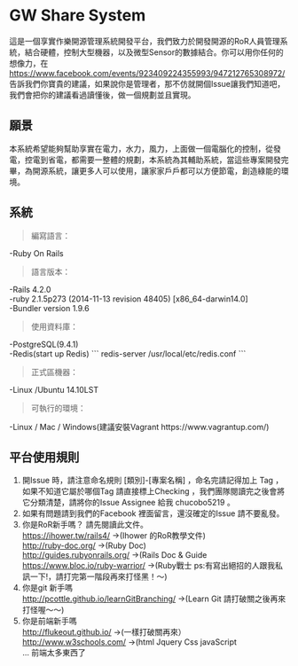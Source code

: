 # GW Share System
這是一個享實作樂開源管理系統開發平台，我們致力於開發開源的RoR人員管理系統，結合硬體，控制大型機器，以及微型Sensor的數據結合。你可以用你任何的想像力，在
https://www.facebook.com/events/923409224355993/947212765308972/
告訴我們你寶貴的建議，如果說你是管理者，那不仿就開個Issue讓我們知道吧，我們會把你的建議看過讀懂後，做一個規劃並且實現。

## 願景
本系統希望能夠幫助享實在電力，水力，風力，上面做一個電腦化的控制，從發電，控電到省電，都需要一整體的規劃，本系統為其輔助系統，當這些專案開發完畢，為開源系統，讓更多人可以使用，讓家家戶戶都可以方便節電，創造綠能的環境。

## 系統
<blockquote>編寫語言：<br/></blockquote>
-Ruby On Rails<br/>
<blockquote>語言版本：<br/></blockquote>
-Rails 4.2.0<br/>
-ruby 2.1.5p273 (2014-11-13 revision 48405) [x86_64-darwin14.0]<br/>
-Bundler version 1.9.6<br/>
<blockquote>使用資料庫：<br/></blockquote>
-PostgreSQL(9.4.1)<br/>
-Redis(start up Redis)
```
redis-server /usr/local/etc/redis.conf
```
<blockquote>正式區機器：<br/></blockquote>
-Linux /Ubuntu 14.10LST<br/>
<blockquote>可執行的環境：<br/></blockquote>
-Linux / Mac / Windows(建議安裝Vagrant https://www.vagrantup.com/)<br/>

## 平台使用規則
1. 開Issue 時，請注意命名規則 [類別]-[專案名稱] ，命名完請記得加上 Tag ，如果不知道它屬於哪個Tag 請直接標上Checking ，我們團隊閱讀完之後會將它分類清楚，請將你的Issue Assignee 給我 chucobo5219 。
2. 如果有問題請到我們的Facebook 裡面留言，還沒確定的Issue 請不要亂發。
3. 你是RoR新手嗎？ 請先閱讀此文件。<br/>
https://ihower.tw/rails4/         ->(Ihower 的RoR教學文件)<br/>
http://ruby-doc.org/              ->(Ruby Doc)<br/>
http://guides.rubyonrails.org/    ->(Rails Doc & Guide<br/>
https://www.bloc.io/ruby-warrior/ ->(Ruby戰士 ps:有寫出絕招的人跟我私訊一下!，請打完第一階段再來打怪黑！～)<br/>
4. 你是git 新手嗎<br/>
http://pcottle.github.io/learnGitBranching/ ->(Learn Git 請打破關之後再來打怪喔～～)<br/>
5. 你是前端新手嗎<br/>
http://flukeout.github.io/ ->(一樣打破關再來）<br/>
http://www.w3schools.com/  ->(html Jquery Css javaScript<br/>
... 前端太多東西了<br/>
